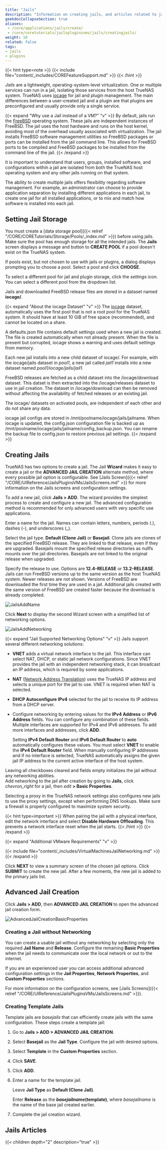 ```yaml
---
title: "Jails"
description: "Information on creating jails, and articles related to jails, plugins and virtual machines in TrueNAS CORE."
geekdocCollapseSection: true
aliases:
 - /core/applications/jails/create/
 - /core/coretutorials/jailspluginsvms/jails/creatingjails/
weight: 10
related: false
tags:
- jails
- plugins
---
```



{{< hint type=note >}}
{{< include file="content/_includes/COREFeatureSupport.md" >}}
{{< /hint >}}

*Jails* are a lightweight, operating-system-level virtualization.
One or multiple services can run in a jail, isolating those services from the host TrueNAS system.
TrueNAS uses [iocage](https://github.com/iocage/iocage) for jail and plugin management.
The main differences between a user-created jail and a plugin are that plugins are preconfigured and usually provide only a single service.

{{< expand "Why use a Jail instead of a VM?" "v" >}}
By default, jails run the [FreeBSD](https://www.freebsd.org/) operating system.
These jails are independent instances of FreeBSD.
The jail uses the host hardware and runs on the host kernel, avoiding most of the overhead usually associated with virtualization.
The jail installs FreeBSD software management utilities so FreeBSD packages or ports can be installed from the jail command line.
This allows for FreeBSD ports to be compiled and FreeBSD packages to be installed from the command line of the jail.
{{< /expand >}}

It is important to understand that users, groups, installed software, and configurations within a jail are isolated from both the TrueNAS host operating system and any other jails running on that system.

The ability to create multiple jails offers flexibility regarding software management.
For example, an administrator can choose to provide application separation by installing different applications in each jail, to create one jail for all installed applications, or to mix and match how software is installed into each jail.

## Setting Jail Storage

You must create a [data storage pool]({{< relref "/CORE/CORETutorials/Storage/Pools/_index.md" >}}) before using jails.
Make sure the pool has enough storage for all the intended jails.
The **Jails** screen displays a message and button to **CREATE POOL** if a pool doesn't exist on the TrueNAS system.

If pools exist, but not chosen to use with jails or plugins, a dialog displays prompting you to choose a pool. Select a pool and click **CHOOSE**.

To select a different pool for jail and plugin storage, click the <i class="material-icons" aria-hidden="true" title="Settings">settings</i> icon. You can select a different pool from the dropdown list.

Jails and downloaded FreeBSD release files are stored in a dataset named **iocage/**.

{{< expand "About the iocage Dataset" "v" >}}
The [iocage](https://iocage.readthedocs.io/en/latest/index.html) dataset, automatically uses the first pool that is not a root pool for the TrueNAS system. 
It should have at least 10 GiB of free space (recommended), and cannot be located on a share.

A <file>defaults.json</file> file contains default settings used when a new jail is created. 
The file is created automatically when not already present. 
When the file is present but corrupted, iocage shows a warning and uses default settings from memory.

Each new jail installs into a new child dataset of <file>iocage/</file>. 
For example, with the <file>iocage/jails</file> dataset in *pool1*, a new jail called *jail1* installs into a new dataset named *pool1/iocage/jails/jail1*.

FreeBSD releases are fetched as a child dataset into the <file>/iocage/download</file> dataset. 
This datset is then extracted into the <file>/iocage/releases</file> dataset to use in jail creation. 
The dataset in <file>/iocage/download</file> can then be removed without affecting the availability of fetched releases or an existing jail.

The <file>iocage/</file> datasets on activated pools, are independent of each other and do not share any data.

iocage jail configs are stored in <file>/mnt/poolname/iocage/jails/jailname</file>.
When iocage is updated, the <file>config.json</file> configuration file is backed up as <file>/mnt/poolname/iocage/jails/jailname/config_backup.json</file>.
You can rename the backup file to <file>config.json</file> to restore previous jail settings.
{{< /expand >}}

## Creating Jails

TrueNAS has two options to create a jail. 
The Jail **Wizard** makes it easy to create a jail or the **ADVANCED JAIL CREATION** alternate method, where every possible jail option is configurable. 
See [Jails Screen]({{< relref "/CORE/UIReference/JailsPluginsVMs/JailsScreens.md" >}} for more information on the Jails screens and configuration settings.

To add a new jail, click **Jails > ADD**. The wizard provides the simplest process to create and configure a new jail. 
The advanced configuration method is recommended for only advanced users with very specific use applications.

Enter a name for the jail. Names can contain letters, numbers, periods (.), dashes (-), and underscores (_).

Select the jail type. **Default (Clone Jail)** or **Basejail**. 
Clone jails are clones of the specified FreeBSD release. 
They are linked to that release, even if they are upgraded. 
Basejails mount the specified release directories as nullfs mounts over the jail directories. Basejails are not linked to the original release when upgraded.

Specify the release to use. Options are **12.4-RELEASE** or **13.2-RELEASE**.
Jails can run FreeBSD versions up to the same version as the host TrueNAS system. Newer releases are not shown. 
Versions of FreeBSD are downloaded the first time they are used in a jail. 
Additional jails created with the same version of FreeBSD are created faster because the download is already completed.  

![JailsAddName](/images/CORE/Jails/JailsAddName.png "Jails Add Name")

Click **Next** to display the second Wizard screen with a simplified list of networking options.

![JailsAddNetworking](/images/CORE/Jails/JailsAddNetworking.png "Jails Add Networking")

{{< expand "Jail Supported Networking Options" "v" >}}
Jails support several different networking solutions:

* **VNET** adds a virtual network interface to the jail.
  This interface can select NAT, DHCP, or static jail network configurations.
  Since VNET provides the jail with an independent networking stack, it can broadcast an IP address, which is required by some applications.
* **NAT** ([Network Address Translation](https://tools.ietf.org/html/rfc2663)) uses the TrueNAS IP address and selects a unique port for the jail to use.
  VNET is required when NAT is selected.
* **DHCP Autoconfigure IPv4** selected for the jail to receive its IP address from a DHCP server.
* Configure networking by entering values for the **IPv4 Address** or **IPv6 Address** fields.
  You can configure any combination of these fields.
  Multiple interfaces are supported for IPv4 and IPv6 addresses.
  To add more interfaces and addresses, click **ADD**.

  Setting **IPv4 Default Router** and **IPv6 Default Router** to **auto** automatically configures these values.
  You must select **VNET** to enable the **IPv4 Default Router** field.
  When manually configuring IP addresses and if no interface is selected, TrueNAS automatically assigns the given jail IP address to the current active interface of the host system.

Leaving all checkboxes cleared and fields empty initializes the jail without any networking abilities.  
Add networking to the jail after creation by going to **Jails**, click <i class="material-icons" aria-hidden="true" title="Expand/Collapse Row">chevron_right</i> for a jail, then <i class="material-icons" aria-hidden="true" title="edit">edit</i> **> Basic Properties**.

Selecting a proxy in the TrueNAS network settings also configures new jails to use the proxy settings, except when performing DNS lookups.
Make sure a firewall is properly configured to maximize system security.

{{< hint type=important >}}
When pairing the jail with a physical interface, edit the network interface and select **Disable Hardware Offloading**.
This prevents a network interface reset when the jail starts.
{{< /hint >}}
{{< /expand >}}

{{< expand "Additional VMware Requirements" "v" >}}

{{< include file="content/_includes/VirtualMachinesJailNetworking.md" >}}
{{< /expand >}}

Click **NEXT** to view a summary screen of the chosen jail options. 
Click **SUBMIT** to create the new jail. After a few moments, the new jail is added to the primary jails list.

## Advanced Jail Creation

Click **Jails > ADD**, then **ADVANCED JAIL CREATION** to open the advanced jail creation form.

![AdvancedJailCreationBasicProperties](/images/CORE/Jails/AdvancedJailCreationBasicProperties.png "Jails Add Advanced")

### Creating a Jail without Networking

You can create a usable jail without any networking by selecting only the required **Jail Name** and **Release**.
Configure the remaining **Basic Properties** when the jail needs to communicate over the local network or out to the internet.

If you are an experienced user you can access additional advanced configuration settings in the **Jail Properties**, **Network Properties**, and **Custom Properties** sections.

For more information on the configuration screens, see [Jails Screens]({{< relref "/CORE/UIReference/JailsPluginsVMs/JailsScreens.md" >}}).

### Creating Template Jails

Template jails are *basejails* that can efficiently create jails with the same configuration.
These steps create a template jail:

1. Go to **Jails > ADD > ADVANCED JAIL CREATION**.

2. Select **Basejail** as the **Jail Type**. Configure the jail with desired options.

3. Select **Template** in the **Custom Properties** section.

4. Click **SAVE**.

5. Click **ADD**.

6. Enter a name for the template jail.

   Leave **Jail Type** as **Default (Clone Jail)**.

   Enter **Release** as the ***basejailname*(template)**, where *basejailname* is the name of the base jail created earlier.

7. Complete the jail creation wizard.

## Jails Articles
{{< children depth="2" description="true" >}}
